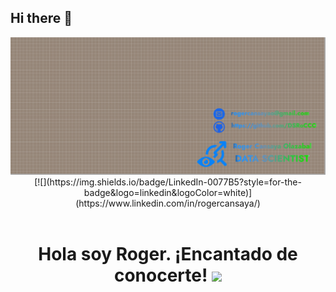 ## Hi there 👋

<div id="header" align="center">
  <img decoding="async" src="https://github.com/DSRoCCO/DSRoCCO/blob/main/Portada%20de%20Github.png" width="800"/>
</div>

<center> [![](https://img.shields.io/badge/LinkedIn-0077B5?style=for-the-badge&logo=linkedin&logoColor=white)](https://www.linkedin.com/in/rogercansaya/) </center>
<div id="badges" align="center">
<img decoding="async" src="https://visitor-badge-reloaded.herokuapp.com/badge?page_id=DSRoCCO.DSRoCCO&color=00cf00" alt=""/>

  <h1>
  Hola soy Roger. ¡Encantado de conocerte!
  <img decoding="async" src="https://media.giphy.com/media/hvRJCLFzcasrR4ia7z/giphy.gif" width="30px"/>
</h1>


<!--
**DSRoCCO/DSRoCCO** is a ✨ _special_ ✨ repository because its `README.md` (this file) appears on your GitHub profile.

Here are some ideas to get you started:

- 🔭 I’m currently working on ...
- 🌱 I’m currently learning ...
- 👯 I’m looking to collaborate on ...
- 🤔 I’m looking for help with ...
- 💬 Ask me about ...
- 📫 How to reach me: ...
- 😄 Pronouns: ...
- ⚡ Fun fact: ...
-->
